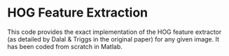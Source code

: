 # HOG Feature Extraction
This code provides the exact implementation of the HOG feature extractor (as detailed by Dalal & Triggs in the original paper) for any given image. It has been coded from scratch in Matlab.
